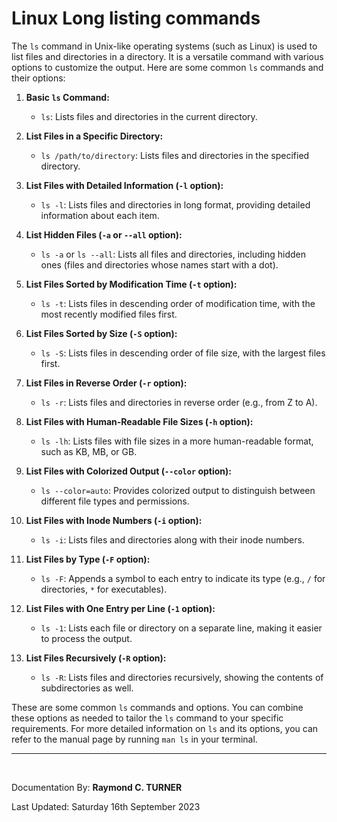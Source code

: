 # Linux Long listing commands
The `ls` command in Unix-like operating systems (such as Linux) is used to list files and directories in a directory. It is a versatile command with various options to customize the output. Here are some common `ls` commands and their options:

1. **Basic `ls` Command:**
   - `ls`: Lists files and directories in the current directory.

2. **List Files in a Specific Directory:**
   - `ls /path/to/directory`: Lists files and directories in the specified directory.

3. **List Files with Detailed Information (`-l` option):**
   - `ls -l`: Lists files and directories in long format, providing detailed information about each item.

4. **List Hidden Files (`-a` or `--all` option):**
   - `ls -a` or `ls --all`: Lists all files and directories, including hidden ones (files and directories whose names start with a dot).

5. **List Files Sorted by Modification Time (`-t` option):**
   - `ls -t`: Lists files in descending order of modification time, with the most recently modified files first.

6. **List Files Sorted by Size (`-S` option):**
   - `ls -S`: Lists files in descending order of file size, with the largest files first.

7. **List Files in Reverse Order (`-r` option):**
   - `ls -r`: Lists files and directories in reverse order (e.g., from Z to A).

8. **List Files with Human-Readable File Sizes (`-h` option):**
   - `ls -lh`: Lists files with file sizes in a more human-readable format, such as KB, MB, or GB.

9. **List Files with Colorized Output (`--color` option):**
   - `ls --color=auto`: Provides colorized output to distinguish between different file types and permissions.

10. **List Files with Inode Numbers (`-i` option):**
    - `ls -i`: Lists files and directories along with their inode numbers.

11. **List Files by Type (`-F` option):**
    - `ls -F`: Appends a symbol to each entry to indicate its type (e.g., `/` for directories, `*` for executables).

12. **List Files with One Entry per Line (`-1` option):**
    - `ls -1`: Lists each file or directory on a separate line, making it easier to process the output.

13. **List Files Recursively (`-R` option):**
    - `ls -R`: Lists files and directories recursively, showing the contents of subdirectories as well.

These are some common `ls` commands and options. You can combine these options as needed to tailor the `ls` command to your specific requirements. For more detailed information on `ls` and its options, you can refer to the manual page by running `man ls` in your terminal.


---

</br>

Documentation By: **Raymond C. TURNER**

Last Updated: Saturday 16th September 2023